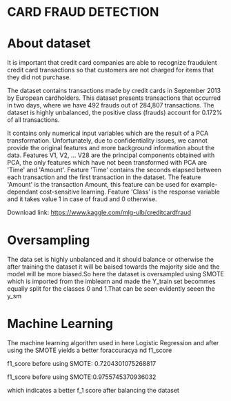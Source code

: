 # CARD FRAUD DETECTION
# About dataset
It is important that credit card companies are able to recognize fraudulent credit card transactions so that customers are not charged for items that they did not purchase.

The dataset contains transactions made by credit cards in September 2013 by European cardholders. This dataset presents transactions that occurred in two days, where we have 492 frauds out of 284,807 transactions. The dataset is highly unbalanced, the positive class (frauds) account for 0.172% of all transactions.

It contains only numerical input variables which are the result of a PCA transformation. Unfortunately, due to confidentiality issues, we cannot provide the original features and more background information about the data. Features V1, V2, … V28 are the principal components obtained with PCA, the only features which have not been transformed with PCA are 'Time' and 'Amount'. Feature 'Time' contains the seconds elapsed between each transaction and the first transaction in the dataset. The feature 'Amount' is the transaction Amount, this feature can be used for example-dependant cost-sensitive learning. Feature 'Class' is the response variable and it takes value 1 in case of fraud and 0 otherwise.

Download link: https://www.kaggle.com/mlg-ulb/creditcardfraud

# Oversampling 
The data set is highly unbalanced and it should balance or  otherwise  the after training the dataset it will be baised towards the majority side and the model will be more biased.So here the dataset is oversampled using SMOTE which is imported from the imblearn  and made the Y_train set becommes equally split for the classes 0 and 1.That can be seen evidently seeen the y_sm

# Machine Learning
The machine learning algorithm used in here Logistic Regression and after using the SMOTE yields a better foraccuracya nd f1_score

f1_score before using SMOTE: 0.7204301075268817

f1_score before using SMOTE:0.9755745370936032

which indicates a better f_1 score after balancing the dataset
